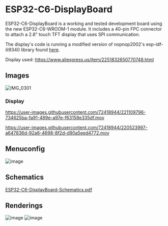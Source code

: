 # ESP32-C6-DisplayBoard
ESP32-C6-DisplayBoard is a working and tested development board using the new ESP32-C6-WROOM-1 module. It includes a 40-pin FPC connector to attach a 2.8" touch TFT display that uses SPI communication. 

The display's code is running a modified version of nopnop2002's esp-idf-ili9340 library found [here](https://github.com/nopnop2002/esp-idf-ili9340).

Display used: https://www.aliexpress.us/item/2251832650770748.html 

## Images
![IMG_0301](https://user-images.githubusercontent.com/72418944/221109742-13d9bf5c-9c77-4967-b8ff-bb24cb09b8c8.jpg)

### Display
https://user-images.githubusercontent.com/72418944/221109796-734625ba-fa91-489e-a97e-f63158e335df.mov

https://user-images.githubusercontent.com/72418944/220523997-a647836d-92a6-4698-8f2d-d90a5eed4772.mov

## Menuconfig
![image](https://user-images.githubusercontent.com/72418944/221110103-49a61bb6-48d6-4f74-8da8-396368fea639.png)

## Schematics
[ESP32-C6-DisplayBoard-Schematics.pdf](https://github.com/bschan9228/ESP32-C6-DisplayBoard/files/10800085/ESP32-C6-DisplayBoard-Schematics.pdf)

## Renderings
![image](https://user-images.githubusercontent.com/72418944/220524133-ffe0f33d-54e4-4061-aa4c-aa11175eda0c.png)
![image](https://user-images.githubusercontent.com/72418944/220524159-48fe7d30-5953-415b-98df-9182b006caaf.png)
